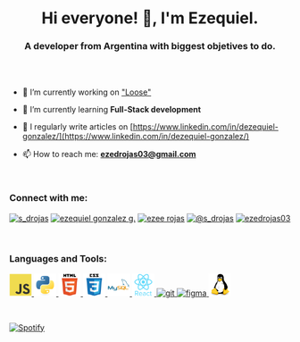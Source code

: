 <h1 align="center">Hi everyone! 👋, I'm Ezequiel.</h1>
<h3 align="center">A developer from Argentina with biggest objetives to do.</h3>


<br />
<br />


- 🔭 I’m currently working on ["Loose"](https://www.loose.com.ar/)

- 🌱 I’m currently learning **Full-Stack development**

- 📝 I regularly write articles on [https://www.linkedin.com/in/dezequiel-gonzalez/](https://www.linkedin.com/in/dezequiel-gonzalez/)

- 📫 How to reach me: **ezedrojas03@gmail.com**

<br />

<h3 align="left">Connect with me:</h3>
<p align="left">
<a href="https://twitter.com/s_drojas" target="blank"><img align="center" src="https://raw.githubusercontent.com/rahuldkjain/github-profile-readme-generator/master/src/images/icons/Social/twitter.svg" alt="s_drojas" height="30" width="40" /></a>
<a href="https://linkedin.com/in/dezequiel-gonzalez" target="blank"><img align="center" src="https://raw.githubusercontent.com/rahuldkjain/github-profile-readme-generator/master/src/images/icons/Social/linked-in-alt.svg" alt="ezequiel gonzalez g." height="30" width="40" /></a>
<a href="https://fb.com/S.drojas03" target="blank"><img align="center" src="https://raw.githubusercontent.com/rahuldkjain/github-profile-readme-generator/master/src/images/icons/Social/facebook.svg" alt="ezee rojas" height="30" width="40" /></a>
<a href="https://instagram.com/s_drojas" target="blank"><img align="center" src="https://raw.githubusercontent.com/rahuldkjain/github-profile-readme-generator/master/src/images/icons/Social/instagram.svg" alt="@s_drojas" height="30" width="40" /></a>
<a href="https://www.hackerrank.com/ezedrojas03" target="blank"><img align="center" src="https://raw.githubusercontent.com/rahuldkjain/github-profile-readme-generator/master/src/images/icons/Social/hackerrank.svg" alt="ezedrojas03" height="30" width="40" /></a>
</p>

<br />

<h3 align="left">Languages and Tools:</h3>
<p align="left">
  <a href="https://developer.mozilla.org/en-US/docs/Web/JavaScript" target="_blank" rel="noreferrer"> <img src="https://raw.githubusercontent.com/devicons/devicon/master/icons/javascript/javascript-original.svg" alt="javascript" width="40" height="40"/> </a>
  <a href="https://www.python.org" target="_blank" rel="noreferrer"> <img src="https://raw.githubusercontent.com/devicons/devicon/master/icons/python/python-original.svg" alt="python" width="40" height="40"/> </a>
  <a href="https://www.w3.org/html/" target="_blank" rel="noreferrer"> <img src="https://raw.githubusercontent.com/devicons/devicon/master/icons/html5/html5-original-wordmark.svg" alt="html5" width="40" height="40"/> </a>
  <a href="https://www.w3schools.com/css/" target="_blank" rel="noreferrer"> <img src="https://raw.githubusercontent.com/devicons/devicon/master/icons/css3/css3-original-wordmark.svg" alt="css3" width="40" height="40"/> </a>
  <a href="https://www.mysql.com/" target="_blank" rel="noreferrer"> <img src="https://raw.githubusercontent.com/devicons/devicon/master/icons/mysql/mysql-original-wordmark.svg" alt="mysql" width="40" height="40"/> </a>
  <a href="https://reactjs.org/" target="_blank" rel="noreferrer"> <img src="https://raw.githubusercontent.com/devicons/devicon/master/icons/react/react-original-wordmark.svg" alt="react" width="40" height="40"/> </a>
  <a href="https://git-scm.com/" target="_blank" rel="noreferrer"> <img src="https://www.vectorlogo.zone/logos/git-scm/git-scm-icon.svg" alt="git" width="40" height="40"/> </a>
  <a href="https://www.figma.com/" target="_blank" rel="noreferrer"> <img src="https://www.vectorlogo.zone/logos/figma/figma-icon.svg" alt="figma" width="40" height="40"/> </a>
  <a href="https://www.linux.org/" target="_blank" rel="noreferrer"> <img src="https://raw.githubusercontent.com/devicons/devicon/master/icons/linux/linux-original.svg" alt="linux" width="40" height="40"/> </a>
</p>


<br />

[![Spotify](https://EzeD03.vercel.app/api/spotify)](https://open.spotify.com/user/6d7b769e19d44ffa84fa17584e988f2b)

